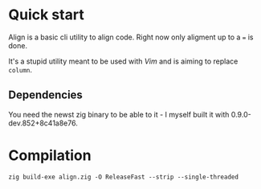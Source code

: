 # Quick start

Align is a basic cli utility to align code.
Right now only aligment up to a `=` is done.

It's a stupid utility meant to be used with _Vim_ and is aiming to replace `column`.

## Dependencies

You need the newst zig binary to be able to it - I myself built it with 0.9.0-dev.852+8c41a8e76.

# Compilation
`zig build-exe align.zig -O ReleaseFast --strip --single-threaded`
